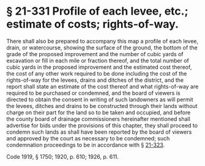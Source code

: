 # § 21-331 Profile of each levee, etc.; estimate of costs; rights-of-way.

<p>There shall also be prepared to accompany this map a profile of each levee, drain, or watercourse, showing the surface of the ground, the bottom of the grade of the proposed improvement and the number of cubic yards of excavation or fill in each mile or fraction thereof, and the total number of cubic yards in the proposed improvement and the estimated cost thereof, the cost of any other work required to be done including the cost of the rights-of-way for the levees, drains and ditches of the district, and the report shall state an estimate of the cost thereof and what rights-of-way are required to be purchased or condemned, and the board of viewers is directed to obtain the consent in writing of such landowners as will permit the levees, ditches and drains to be constructed through their lands without charge on their part for the land so to be taken and occupied, and before the county board of drainage commissioners hereinafter mentioned shall advertise for bids under the provisions of this chapter, they shall proceed to condemn such lands as shall have been reported by the board of viewers and approved by the court as necessary to be condemned; such condemnation proceedings to be in accordance with § <a href='http://law.lis.virginia.gov/vacode/21-323/'>21-323</a>.</p><p>Code 1919, § 1750; 1920, p. 610; 1926, p. 611.</p>